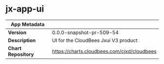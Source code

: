 # jx-app-ui

|App Metadata||
|---|---|
| **Version** | 0.0.0-snapshot-pr-509-54 |
| **Description** | UI for the CloudBees Jxui V3 product |
| **Chart Repository** | https://charts.cloudbees.com/cjxd/cloudbees |
